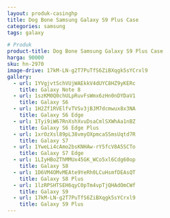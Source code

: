 ```yaml
---
layout: produk-casinghp
title: Dog Bone Samsung Galaxy S9 Plus Case
categories: samsung
tags: galaxy

# Produk
product-title: Dog Bone Samsung Galaxy S9 Plus Case
harga: 90000
sku: hn-2970
image-drive: 17kM-LN-g2T7PuTfS6ZiBXqgk5sYCrxl9
gallery:
  - url: 1YVgjvtSchVUjWAEkkV4dUYC8HZ9yKERc
    title: Galaxy Note 8
  - url: 1szKM0Q0chULpRuvFsWmx6zHn0nDYDaV1
    title: Galaxy S6
  - url: 1H2Zf1RVElfvTVSv3jBJM7dcmwux8x3NA
    title: Galaxy S6 Edge
  - url: 1Tyi9iW67RnXshXvuDsaCmlSXWhAa1nBZ
    title: Galaxy S6 Edge Plus
  - url: 1xrOzXsl89pL38vmyOXpmcaSSmsUqtd7R
    title: Galaxy S7
  - url: 1YweLi4cAmo2bsKNHAw-rY5fcV8A5SCTo
    title: Galaxy S7 Edge
  - url: 1LIyHBoZThMMUx45GK_WCo5xl6Cdg60op
    title: Galaxy S8
  - url: 1D6VM4OMvMEAte9YeRh0LCuHsmfDEAsQT
    title: Galaxy S8 Plus
  - url: 1lzRPSHTSEH6qyC0pTm4vpTjQHAdOmCWf
    title: Galaxy S9
  - url: 17kM-LN-g2T7PuTfS6ZiBXqgk5sYCrxl9
    title: Galaxy S9 Plus
---
```

